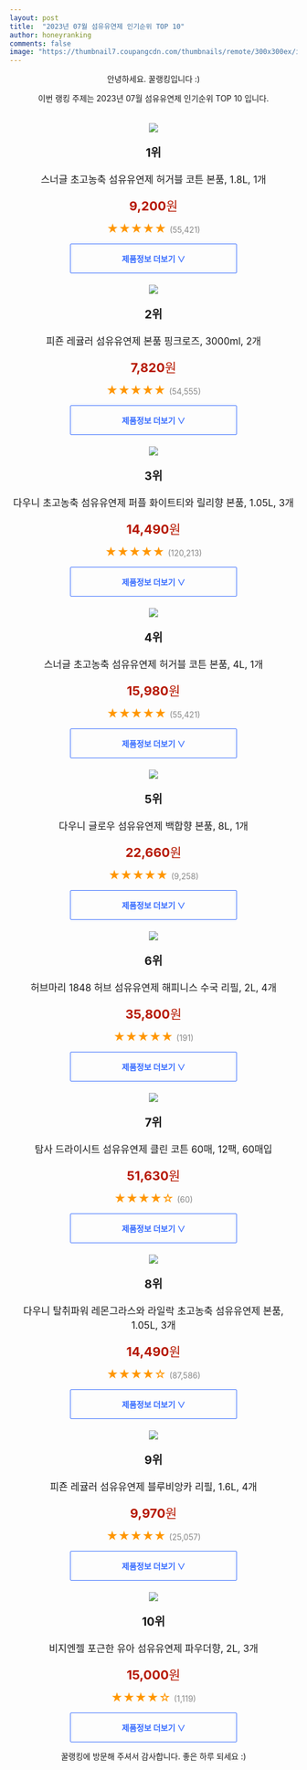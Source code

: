 ```yaml
---
layout: post
title:  "2023년 07월 섬유유연제 인기순위 TOP 10"
author: honeyranking
comments: false
image: "https://thumbnail7.coupangcdn.com/thumbnails/remote/300x300ex/image/retail/images/8042777499148357-0818b2c6-62bd-45ba-b67d-52eba32ba0da.jpg"
---
```

<p style="text-align: center;">안녕하세요. 꿀랭킹입니다 :)</p>
<p style="text-align: center;">이번 랭킹 주제는 2023년 07월 섬유유연제 인기순위 TOP 10 입니다.</p><center><img src="https://thumbnail7.coupangcdn.com/thumbnails/remote/300x300ex/image/retail/images/8042777499148357-0818b2c6-62bd-45ba-b67d-52eba32ba0da.jpg" style="margin-top:20px" /></center><p style="text-align: center; font-size: 20px"><b>1위</b></p><p style="text-align: center; font-size: 17px">스너글 초고농축 섬유유연제 허거블 코튼 본품, 1.8L, 1개</p><p style="text-align: center;"><span style="color: #b61800; font-size: 22px;"><b>9,200</b>원</span></p><p style="text-align: center;"><span style="color: #ff9600; font-size: 20px;">★★★★★ </span><span style="color: #878787;">(55,421)</span></p><center><a href="https://link.coupang.com/a/4Z4FH"><div style="font-size: 14px; display: inline-block; padding: 15px 90px; color: #346aff; border-radius: 2px; border: 1px solid #346aff; cursor: pointer;"><b>제품정보 더보기 &or;</b></div></a></center><center><img src="https://thumbnail8.coupangcdn.com/thumbnails/remote/300x300ex/image/retail/images/1198994464455685-a5c8620c-9cdd-436d-af48-37ad5dd4ecb9.png" style="margin-top:20px" /></center><p style="text-align: center; font-size: 20px"><b>2위</b></p><p style="text-align: center; font-size: 17px">피죤 레귤러 섬유유연제 본품 핑크로즈, 3000ml, 2개</p><p style="text-align: center;"><span style="color: #b61800; font-size: 22px;"><b>7,820</b>원</span></p><p style="text-align: center;"><span style="color: #ff9600; font-size: 20px;">★★★★★ </span><span style="color: #878787;">(54,555)</span></p><center><a href="https://link.coupang.com/a/4Z4FJ"><div style="font-size: 14px; display: inline-block; padding: 15px 90px; color: #346aff; border-radius: 2px; border: 1px solid #346aff; cursor: pointer;"><b>제품정보 더보기 &or;</b></div></a></center><center><img src="https://thumbnail10.coupangcdn.com/thumbnails/remote/300x300ex/image/retail/images/4340648867049258-5eec1715-89bb-4eff-8d0b-bf0e5b9f534d.jpg" style="margin-top:20px" /></center><p style="text-align: center; font-size: 20px"><b>3위</b></p><p style="text-align: center; font-size: 17px">다우니 초고농축 섬유유연제 퍼플 화이트티와 릴리향 본품, 1.05L, 3개</p><p style="text-align: center;"><span style="color: #b61800; font-size: 22px;"><b>14,490</b>원</span></p><p style="text-align: center;"><span style="color: #ff9600; font-size: 20px;">★★★★★ </span><span style="color: #878787;">(120,213)</span></p><center><a href="https://link.coupang.com/a/4Z4FL"><div style="font-size: 14px; display: inline-block; padding: 15px 90px; color: #346aff; border-radius: 2px; border: 1px solid #346aff; cursor: pointer;"><b>제품정보 더보기 &or;</b></div></a></center><center><img src="https://thumbnail9.coupangcdn.com/thumbnails/remote/300x300ex/image/retail/images/4283884460191756-1be33723-23a6-4faf-8931-758efd399cfd.png" style="margin-top:20px" /></center><p style="text-align: center; font-size: 20px"><b>4위</b></p><p style="text-align: center; font-size: 17px">스너글 초고농축 섬유유연제 허거블 코튼 본품, 4L, 1개</p><p style="text-align: center;"><span style="color: #b61800; font-size: 22px;"><b>15,980</b>원</span></p><p style="text-align: center;"><span style="color: #ff9600; font-size: 20px;">★★★★★ </span><span style="color: #878787;">(55,421)</span></p><center><a href="https://link.coupang.com/a/4Z4FM"><div style="font-size: 14px; display: inline-block; padding: 15px 90px; color: #346aff; border-radius: 2px; border: 1px solid #346aff; cursor: pointer;"><b>제품정보 더보기 &or;</b></div></a></center><center><img src="https://thumbnail8.coupangcdn.com/thumbnails/remote/300x300ex/image/retail/images/5223299577855666-c56c2dd5-ac21-4332-b701-e36dda51c301.jpg" style="margin-top:20px" /></center><p style="text-align: center; font-size: 20px"><b>5위</b></p><p style="text-align: center; font-size: 17px">다우니 글로우 섬유유연제 백합향 본품, 8L, 1개</p><p style="text-align: center;"><span style="color: #b61800; font-size: 22px;"><b>22,660</b>원</span></p><p style="text-align: center;"><span style="color: #ff9600; font-size: 20px;">★★★★★ </span><span style="color: #878787;">(9,258)</span></p><center><a href="https://link.coupang.com/a/4Z4FP"><div style="font-size: 14px; display: inline-block; padding: 15px 90px; color: #346aff; border-radius: 2px; border: 1px solid #346aff; cursor: pointer;"><b>제품정보 더보기 &or;</b></div></a></center><center><img src="https://thumbnail8.coupangcdn.com/thumbnails/remote/300x300ex/image/retail/images/a85aff43-4491-40c7-a7ed-ec3e35179a922685312019286265935.png" style="margin-top:20px" /></center><p style="text-align: center; font-size: 20px"><b>6위</b></p><p style="text-align: center; font-size: 17px">허브마리 1848 허브 섬유유연제 해피니스 수국 리필, 2L, 4개</p><p style="text-align: center;"><span style="color: #b61800; font-size: 22px;"><b>35,800</b>원</span></p><p style="text-align: center;"><span style="color: #ff9600; font-size: 20px;">★★★★★ </span><span style="color: #878787;">(191)</span></p><center><a href="https://link.coupang.com/a/4Z4FR"><div style="font-size: 14px; display: inline-block; padding: 15px 90px; color: #346aff; border-radius: 2px; border: 1px solid #346aff; cursor: pointer;"><b>제품정보 더보기 &or;</b></div></a></center><center><img src="https://thumbnail10.coupangcdn.com/thumbnails/remote/300x300ex/image/retail/images/69c943a5-ac31-408b-86de-6f5e9fb2fd805788781160406838129.png" style="margin-top:20px" /></center><p style="text-align: center; font-size: 20px"><b>7위</b></p><p style="text-align: center; font-size: 17px">탐사 드라이시트 섬유유연제 클린 코튼 60매, 12팩, 60매입</p><p style="text-align: center;"><span style="color: #b61800; font-size: 22px;"><b>51,630</b>원</span></p><p style="text-align: center;"><span style="color: #ff9600; font-size: 20px;">★★★★☆ </span><span style="color: #878787;">(60)</span></p><center><a href="https://link.coupang.com/a/4Z4FS"><div style="font-size: 14px; display: inline-block; padding: 15px 90px; color: #346aff; border-radius: 2px; border: 1px solid #346aff; cursor: pointer;"><b>제품정보 더보기 &or;</b></div></a></center><center><img src="https://thumbnail9.coupangcdn.com/thumbnails/remote/300x300ex/image/retail/images/5644277416364736-bb76c572-4891-48a5-99d6-e50df5d0eb6c.jpg" style="margin-top:20px" /></center><p style="text-align: center; font-size: 20px"><b>8위</b></p><p style="text-align: center; font-size: 17px">다우니 탈취파워 레몬그라스와 라일락 초고농축 섬유유연제 본품, 1.05L, 3개</p><p style="text-align: center;"><span style="color: #b61800; font-size: 22px;"><b>14,490</b>원</span></p><p style="text-align: center;"><span style="color: #ff9600; font-size: 20px;">★★★★☆ </span><span style="color: #878787;">(87,586)</span></p><center><a href="https://link.coupang.com/a/4Z4FT"><div style="font-size: 14px; display: inline-block; padding: 15px 90px; color: #346aff; border-radius: 2px; border: 1px solid #346aff; cursor: pointer;"><b>제품정보 더보기 &or;</b></div></a></center><center><img src="https://thumbnail7.coupangcdn.com/thumbnails/remote/300x300ex/image/retail/images/2630391044011340-8f23a97f-6881-4a41-aa7f-3300310769ed.png" style="margin-top:20px" /></center><p style="text-align: center; font-size: 20px"><b>9위</b></p><p style="text-align: center; font-size: 17px">피죤 레귤러 섬유유연제 블루비앙카 리필, 1.6L, 4개</p><p style="text-align: center;"><span style="color: #b61800; font-size: 22px;"><b>9,970</b>원</span></p><p style="text-align: center;"><span style="color: #ff9600; font-size: 20px;">★★★★★ </span><span style="color: #878787;">(25,057)</span></p><center><a href="https://link.coupang.com/a/4Z4FU"><div style="font-size: 14px; display: inline-block; padding: 15px 90px; color: #346aff; border-radius: 2px; border: 1px solid #346aff; cursor: pointer;"><b>제품정보 더보기 &or;</b></div></a></center><center><img src="https://thumbnail9.coupangcdn.com/thumbnails/remote/300x300ex/image/retail/images/4096986040838302-b2f9b0ec-a5c0-43b9-b060-0cf5041139e4.jpg" style="margin-top:20px" /></center><p style="text-align: center; font-size: 20px"><b>10위</b></p><p style="text-align: center; font-size: 17px">비지엔젤 포근한 유아 섬유유연제 파우더향, 2L, 3개</p><p style="text-align: center;"><span style="color: #b61800; font-size: 22px;"><b>15,000</b>원</span></p><p style="text-align: center;"><span style="color: #ff9600; font-size: 20px;">★★★★☆ </span><span style="color: #878787;">(1,119)</span></p><center><a href="https://link.coupang.com/a/4Z4FV"><div style="font-size: 14px; display: inline-block; padding: 15px 90px; color: #346aff; border-radius: 2px; border: 1px solid #346aff; cursor: pointer;"><b>제품정보 더보기 &or;</b></div></a></center><p style="text-align: center;">꿀랭킹에 방문해 주셔서 감사합니다. 좋은 하루 되세요 :)</p>